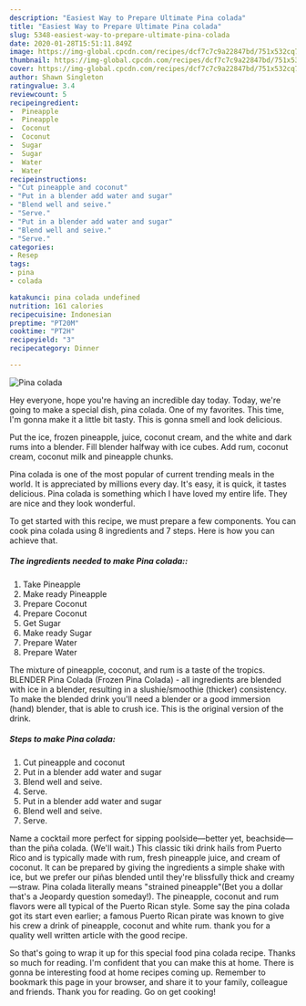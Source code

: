 ```yaml
---
description: "Easiest Way to Prepare Ultimate Pina colada"
title: "Easiest Way to Prepare Ultimate Pina colada"
slug: 5348-easiest-way-to-prepare-ultimate-pina-colada
date: 2020-01-28T15:51:11.849Z
image: https://img-global.cpcdn.com/recipes/dcf7c7c9a22847bd/751x532cq70/pina-colada-recipe-main-photo.jpg
thumbnail: https://img-global.cpcdn.com/recipes/dcf7c7c9a22847bd/751x532cq70/pina-colada-recipe-main-photo.jpg
cover: https://img-global.cpcdn.com/recipes/dcf7c7c9a22847bd/751x532cq70/pina-colada-recipe-main-photo.jpg
author: Shawn Singleton
ratingvalue: 3.4
reviewcount: 5
recipeingredient:
-  Pineapple
-  Pineapple
-  Coconut
-  Coconut
-  Sugar
-  Sugar
-  Water
-  Water
recipeinstructions:
- "Cut pineapple and coconut"
- "Put in a blender add water and sugar"
- "Blend well and seive."
- "Serve."
- "Put in a blender add water and sugar"
- "Blend well and seive."
- "Serve."
categories:
- Resep
tags:
- pina
- colada

katakunci: pina colada undefined
nutrition: 161 calories
recipecuisine: Indonesian
preptime: "PT20M"
cooktime: "PT2H"
recipeyield: "3"
recipecategory: Dinner

---
```



![Pina colada](https://img-global.cpcdn.com/recipes/dcf7c7c9a22847bd/751x532cq70/pina-colada-recipe-main-photo.jpg)

Hey everyone, hope you're having an incredible day today. Today, we're going to make a special dish, pina colada. One of my favorites. This time, I'm gonna make it a little bit tasty. This is gonna smell and look delicious.

Put the ice, frozen pineapple, juice, coconut cream, and the white and dark rums into a blender. Fill blender halfway with ice cubes. Add rum, coconut cream, coconut milk and pineapple chunks.

Pina colada is one of the most popular of current trending meals in the world. It is appreciated by millions every day. It's easy, it is quick, it tastes delicious. Pina colada is something which I have loved my entire life. They are nice and they look wonderful.


To get started with this recipe, we must prepare a few components. You can cook pina colada using 8 ingredients and 7 steps. Here is how you can achieve that.

##### The ingredients needed to make Pina colada::

1. Take  Pineapple
1. Make ready  Pineapple
1. Prepare  Coconut
1. Prepare  Coconut
1. Get  Sugar
1. Make ready  Sugar
1. Prepare  Water
1. Prepare  Water


The mixture of pineapple, coconut, and rum is a taste of the tropics. BLENDER Pina Colada (Frozen Pina Colada) - all ingredients are blended with ice in a blender, resulting in a slushie/smoothie (thicker) consistency. To make the blended drink you&#39;ll need a blender or a good immersion (hand) blender, that is able to crush ice. This is the original version of the drink. 

##### Steps to make Pina colada:

1. Cut pineapple and coconut
1. Put in a blender add water and sugar
1. Blend well and seive.
1. Serve.
1. Put in a blender add water and sugar
1. Blend well and seive.
1. Serve.


Name a cocktail more perfect for sipping poolside—better yet, beachside—than the piña colada. (We&#39;ll wait.) This classic tiki drink hails from Puerto Rico and is typically made with rum, fresh pineapple juice, and cream of coconut. It can be prepared by giving the ingredients a simple shake with ice, but we prefer our piñas blended until they&#39;re blissfully thick and creamy—straw. Pina colada literally means &#34;strained pineapple&#34;(Bet you a dollar that&#39;s a Jeopardy question someday!). The pineapple, coconut and rum flavors were all typical of the Puerto Rican style. Some say the pina colada got its start even earlier; a famous Puerto Rican pirate was known to give his crew a drink of pineapple, coconut and white rum. thank you for a quality well written article with the good recipe. 

So that's going to wrap it up for this special food pina colada recipe. Thanks so much for reading. I'm confident that you can make this at home. There is gonna be interesting food at home recipes coming up. Remember to bookmark this page in your browser, and share it to your family, colleague and friends. Thank you for reading. Go on get cooking!
